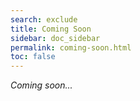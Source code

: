 ```yaml
---
search: exclude
title: Coming Soon
sidebar: doc_sidebar
permalink: coming-soon.html
toc: false
---
```


*Coming soon...*